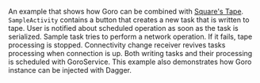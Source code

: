 An example that shows how Goro can be combined with [Square's Tape](https://github.com/square/tape).
`SampleActivity` contains a button that creates a new task that is written to tape.
User is notified about scheduled operation as soon as the task is serialized.
Sample task tries to perform a network operation. If it fails, tape processing is stopped.
Connectivity change receiver revives tasks processing when connection is up.
Both writing tasks and their processing is scheduled with GoroService.
This example also demonstrates how Goro instance can be injected with Dagger.
